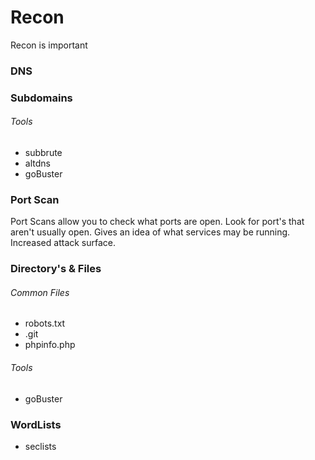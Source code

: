 # Recon
Recon is important 

### DNS

### Subdomains

###### Tools
- subbrute
- altdns
- goBuster

### Port Scan
Port Scans allow you to check what ports are open. Look for port's that aren't usually open. Gives an idea of what services may be running. Increased attack surface.

### Directory's & Files

###### Common Files
- robots.txt
- .git
- phpinfo.php

###### Tools
- goBuster

### WordLists

- seclists
